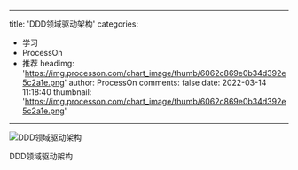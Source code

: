 
---
title: 'DDD领域驱动架构'
categories: 
 - 学习
 - ProcessOn
 - 推荐
headimg: 'https://img.processon.com/chart_image/thumb/6062c869e0b34d392e5c2a1e.png'
author: ProcessOn
comments: false
date: 2022-03-14 11:18:40
thumbnail: 'https://img.processon.com/chart_image/thumb/6062c869e0b34d392e5c2a1e.png'
---

<div>   
<img class="thumb" alt="DDD领域驱动架构" src="https://img.processon.com/chart_image/thumb/6062c869e0b34d392e5c2a1e.png" referrerpolicy="no-referrer">
<p>DDD领域驱动架构</p>  
</div>
            